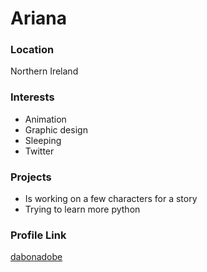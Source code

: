 # Ariana

### Location

Northern Ireland

### Interests

- Animation
- Graphic design
- Sleeping
- Twitter

### Projects

- Is working on a few characters for a story
- Trying to learn more python

### Profile Link

[dabonadobe](https://github.com/dabonadobe)
